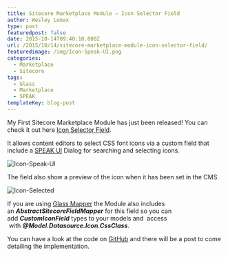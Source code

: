 ```yaml
---
title: Sitecore Marketplace Module – Icon Selector Field
author: Wesley Lomax
type: post
featuredpost: false
date: 2015-10-14T09:40:18.000Z
url: /2015/10/14/sitecore-marketplace-module-icon-selector-field/
featuredimage: /img/Icon-Speak-UI.png
categories:
  - Marketplace
  - Sitecore
tags:
  - Glass
  - Marketplace
  - SPEAK
templateKey: blog-post
---
```

My First Sitecore Marketplace Module has just been released! You can check it out here <a href="https://marketplace.sitecore.net/Modules/I/Icon_Selector_Field.aspx?sc_lang=en" target="_blank">Icon Selector Field</a>.

It allows content editors to select CSS font icons via a custom field that include a <a href="https://doc.sitecore.net/speak" target="_blank">SPEAK UI</a> Dialog for searching and selecting icons.

![Icon-Speak-UI](/img/Icon-Speak-UI.png)

The field also show a preview of the icon when it has been set in the CMS.

![Icon-Selected](/img/Icon-Selected.png)

If you are using <a href="http://glass.lu/" target="_blank">Glass Mapper</a> the Module also includes an **_AbstractSitecoreFieldMapper_** for this field so you can add **_CustomIconField_** types to your models and  access  with _**@Model.Datasource.Icon.CssClass**_.

You can have a look at the code on <a href="https://github.com/Wesley-Lomax/icon-selector-field" target="_blank">GitHub</a> and there will be a post to come detailing the implementation.

&nbsp;
